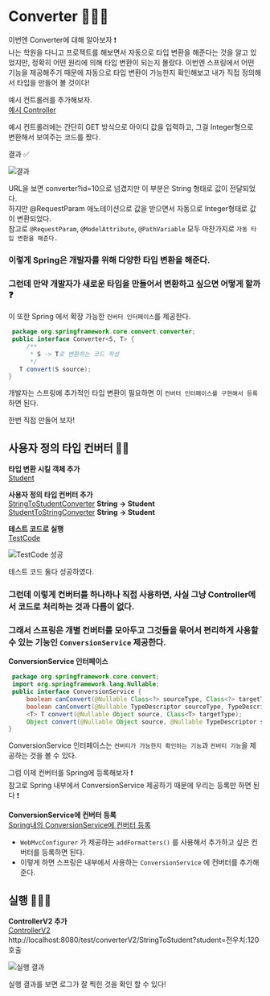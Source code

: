 # Converter 👨🏻‍💻

이번엔 Converter에 대해 알아보자 ❗️<br>
나는 학원을 다니고 프로젝트를 해보면서 자동으로 타입 변환을 해준다는 것을 알고 있었지만, 정확히 어떤 원리에 의해 타입 변환이 되는지 몰랐다.
이번엔 스프링에서 어떤 기능을 제공해주기 때문에 자동으로 타입 변환이 가능한지 확인해보고 내가 직접 정의해서 타입을 만들어 볼 것이다!

예시 컨트롤러를 추가해보자.<br>
[예시 Controller](https://github.com/imkh817/converter-spring/blob/master/src/main/java/hello/typeconverter/controller/Controller.java)

예시 컨트롤러에는 간단히 GET 방식으로 아이디 값을 입력하고, 그걸 Integer형으로 변환해서 보여주는 코드를 짰다.

결과 ✅

![결과](https://blog.kakaocdn.net/dn/VMVaW/btsEtiWdA4i/lxPrzEjp6Qk3AmUPOvwe6K/img.png)

URL을 보면 converter?id=10으로 넘겼지만 이 부분은 String 형태로 값이 전달되었다.   <br>
하지만 @RequestParam 애노테이션으로 값을 받으면서 자동으로 Integer형태로 값이 변환되었다.<br>
참고로 `@RequestParam`, `@ModelAttribute`, `@PathVariable` 모두 마찬가지로 `자동 타입 변환을 해준다.`<br>

### 이렇게 Spring은 개발자를 위해 다양한 타입 변환을 해준다. 
### 그런데 만약 개발자가 새로운 타입을 만들어서 변환하고 싶으면 어떻게 할까 ❓

이 또한 Spring 에서 확장 가능한 `컨버터 인터페이스`를 제공한다.

```java
 package org.springframework.core.convert.converter;
 public interface Converter<S, T> {
     /**
      * S -> T로 변환하는 코드 작성
      */
   T convert(S source);
}
```

개발자는 스프링에 추가적인 타입 변환이 필요하면 이 `컨버터 인터페이스를 구현해서 등록`하면 된다.

한번 직접 만들어 보자!

## 사용자 정의 타입 컨버터 ✍🏻

**타입 변환 시킬 객체 추가** <br>
[Student](https://github.com/imkh817/converter-spring/blob/master/src/main/java/hello/typeconverter/type/Student.java)

**사용자 정의 타입 컨버터 추가**<br>
[StringToStudentConverter](https://github.com/imkh817/converter-spring/blob/master/src/main/java/hello/typeconverter/converter/StringToStudentConverter.java) **String -> Student**<br>
[StudentToStringConverter](https://github.com/imkh817/converter-spring/blob/master/src/main/java/hello/typeconverter/converter/StudentToStringConverter.java) **String -> Student**<br>

**테스트 코드로 실행**<br>
[TestCode](https://github.com/imkh817/converter-spring/blob/master/src/test/java/hello/typeconverter/converter/StudentToStringConverterTest.java)<br>

![TestCode 성공](https://blog.kakaocdn.net/dn/b5c64Q/btsEy1kHZDe/pumKNenTFUAAK6nAbjTJI0/img.png)

테스트 코드 둘다 성공하였다.

### 그런데 이렇게 컨버터를 하나하나 직접 사용하면, 사실 그냥 Controller에서 코드로 처리하는 것과 다름이 없다.
### 그래서 스프링은 개별 컨버터를 모아두고 그것들을 묶어서 편리하게 사용할 수 있는 기능인 `ConversionService` 제공한다.

**ConversionService 인터페이스**
```java
 package org.springframework.core.convert;
 import org.springframework.lang.Nullable;
 public interface ConversionService {
     boolean canConvert(@Nullable Class<?> sourceType, Class<?> targetType);
     boolean canConvert(@Nullable TypeDescriptor sourceType, TypeDescriptor targetType);
     <T> T convert(@Nullable Object source, Class<T> targetType);
     Object convert(@Nullable Object source, @Nullable TypeDescriptor sourceType, TypeDescriptor targetType);
}
```
ConversionService 인터페이스는 `컨버티가 가능한지 확인하는 기능`과 `컨버티 기능`을 제공하는 것을 볼 수 있다.

그럼 이제 컨버터를 Spring에 등록해보자 ❗️<br>
참고로 Spring 내부에서 ConversionService 제공하기 때문에 우리는 등록만 하면 된다 ❗️<br>

**ConversionService에 컨버터 등록**<br>
[Spring내의 ConversionService에 컨버터 등록](https://github.com/imkh817/converter-spring/blob/master/src/main/java/hello/typeconverter/WebConfig.java)<br>
- `WebMvcConfigurer` 가 제공하는 `addFormatters()` 를 사용해서 추가하고 싶은 컨버터를 등록하면 된다. <br>
- 이렇게 하면 스프링은 내부에서 사용하는 `ConversionService` 에 컨버터를 추가해준다.<br>

## 실행 👨🏻‍💻

**ControllerV2 추가**<br>
[ControllerV2](https://github.com/imkh817/converter-spring/blob/master/src/main/java/hello/typeconverter/controller/ControllerV2.java)<br>
http://localhost:8080/test/converterV2/StringToStudent?student=전우치:120 호출<br>

![실행 결과](https://blog.kakaocdn.net/dn/djEoqo/btsEyvl3mvR/kdsgOH3CUcWPOtCerzy1Uk/img.png)<br>

실행 결과를 보면 로그가 잘 찍힌 것을 확인 할 수 있다!